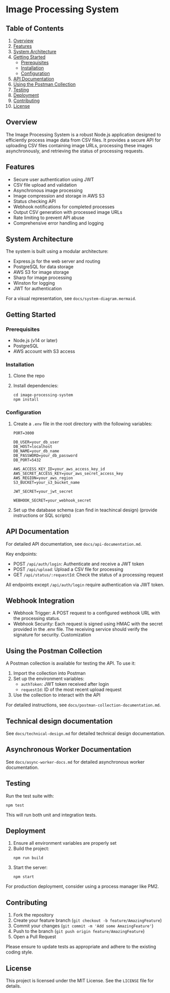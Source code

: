 # Image Processing System

## Table of Contents
1. [Overview](#overview)
2. [Features](#features)
3. [System Architecture](#system-architecture)
4. [Getting Started](#getting-started)
   - [Prerequisites](#prerequisites)
   - [Installation](#installation)
   - [Configuration](#configuration)
5. [API Documentation](#api-documentation)
6. [Using the Postman Collection](#using-the-postman-collection)
7. [Testing](#testing)
8. [Deployment](#deployment)
9. [Contributing](#contributing)
10. [License](#license)

## Overview

The Image Processing System is a robust Node.js application designed to efficiently process image data from CSV files. It provides a secure API for uploading CSV files containing image URLs, processing these images asynchronously, and retrieving the status of processing requests.

## Features

- Secure user authentication using JWT
- CSV file upload and validation
- Asynchronous image processing
- Image compression and storage in AWS S3
- Status checking API
- Webhook notifications for completed processes
- Output CSV generation with processed image URLs
- Rate limiting to prevent API abuse
- Comprehensive error handling and logging

## System Architecture

The system is built using a modular architecture:

- Express.js for the web server and routing
- PostgreSQL for data storage
- AWS S3 for image storage
- Sharp for image processing
- Winston for logging
- JWT for authentication

For a visual representation, see `docs/system-diagram.mermaid`.

## Getting Started

### Prerequisites

- Node.js (v14 or later)
- PostgreSQL
- AWS account with S3 access

### Installation

1. Clone the repo

2. Install dependencies:
   ```
   cd image-processing-system
   npm install
   ```

### Configuration

1. Create a `.env` file in the root directory with the following variables:
   ```
   PORT=3000

   DB_USER=your_db_user
   DB_HOST=localhost
   DB_NAME=your_db_name
   DB_PASSWORD=your_db_password
   DB_PORT=5432

   AWS_ACCESS_KEY_ID=your_aws_access_key_id
   AWS_SECRET_ACCESS_KEY=your_aws_secret_access_key
   AWS_REGION=your_aws_region   
   S3_BUCKET=your_s3_bucket_name

   JWT_SECRET=your_jwt_secret

   WEBHOOK_SECRET=your_webhook_secret

   ```

2. Set up the database schema (can find in teachincal design) (provide instructions or SQL scripts)

## API Documentation

For detailed API documentation, see `docs/api-documentation.md`.

Key endpoints:
- POST `/api/auth/login`: Authenticate and receive a JWT token
- POST `/api/upload`: Upload a CSV file for processing
- GET `/api/status/:requestId`: Check the status of a processing request

All endpoints except `/api/auth/login` require authentication via JWT token.

## Webhook Integration

- Webhook Trigger: A POST request to a configured webhook URL with the processing status.
- Webhook Security: Each request is signed using HMAC with the secret provided in the .env file. The receiving service should verify the signature for security.
Customization

## Using the Postman Collection

A Postman collection is available for testing the API. To use it:

1. Import the collection into Postman
2. Set up the environment variables:
   - `authToken`: JWT token received after login
   - `requestId`: ID of the most recent upload request
3. Use the collection to interact with the API

For detailed instructions, see `docs/postman-collection-documentation.md`.

## Technical design documentation

See `docs/technical-design.md` for detailed technical design documentation.

## Asynchronous Worker Documentation

See `docs/async-worker-docs.md` for detailed asynchronous worker documentation.

## Testing

Run the test suite with:
```
npm test
```

This will run both unit and integration tests.

## Deployment

1. Ensure all environment variables are properly set
2. Build the project:
   ```
   npm run build
   ```
3. Start the server:
   ```
   npm start
   ```

For production deployment, consider using a process manager like PM2.

## Contributing

1. Fork the repository
2. Create your feature branch (`git checkout -b feature/AmazingFeature`)
3. Commit your changes (`git commit -m 'Add some AmazingFeature'`)
4. Push to the branch (`git push origin feature/AmazingFeature`)
5. Open a Pull Request

Please ensure to update tests as appropriate and adhere to the existing coding style.

## License

This project is licensed under the MIT License. See the `LICENSE` file for details.
